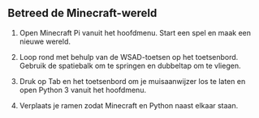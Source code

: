 ## Betreed de Minecraft-wereld

1. Open Minecraft Pi vanuit het hoofdmenu. Start een spel en maak een nieuwe wereld.

2. Loop rond met behulp van de WSAD-toetsen op het toetsenbord. Gebruik de spatiebalk om te springen en dubbeltap om te vliegen.

3. Druk op Tab en het toetsenbord om je muisaanwijzer los te laten en open Python 3 vanuit het hoofdmenu.

4. Verplaats je ramen zodat Minecraft en Python naast elkaar staan.